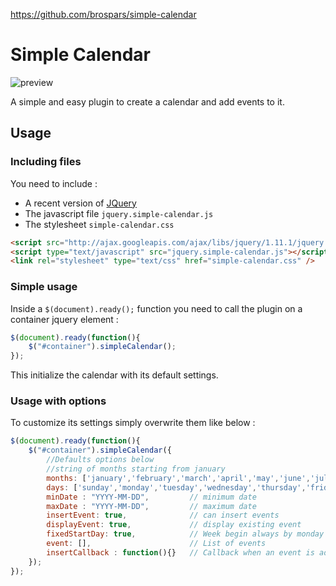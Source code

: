 https://github.com/brospars/simple-calendar
# Simple Calendar
![preview](demo/screenshot.jpg)

A simple and easy plugin to create a calendar and add events to it.

## Usage

### Including files

You need to include :
- A recent version of [JQuery](https://jquery.com/)
- The javascript file ``jquery.simple-calendar.js``
- The stylesheet ``simple-calendar.css``

```html
<script src="http://ajax.googleapis.com/ajax/libs/jquery/1.11.1/jquery.min.js"></script>
<script type="text/javascript" src="jquery.simple-calendar.js"></script>
<link rel="stylesheet" type="text/css" href="simple-calendar.css" />
```

### Simple usage
Inside a ``$(document).ready();`` function you need to call the plugin on a container jquery element :
```javascript
$(document).ready(function(){
    $("#container").simpleCalendar();
});
```

This initialize the calendar with its default settings.

### Usage with options

To customize its settings simply overwrite them like below :

```javascript
$(document).ready(function(){
    $("#container").simpleCalendar({
        //Defaults options below
        //string of months starting from january
        months: ['january','february','march','april','may','june','july','august','september','october','november','december'],
        days: ['sunday','monday','tuesday','wednesday','thursday','friday','saturday'], //string of days starting from sunday
        minDate : "YYYY-MM-DD",         // minimum date
        maxDate : "YYYY-MM-DD",         // maximum date
        insertEvent: true,              // can insert events
        displayEvent: true,             // display existing event
        fixedStartDay: true,            // Week begin always by monday
        event: [],                      // List of events
        insertCallback : function(){}   // Callback when an event is added to the calendar
    });
});
```
